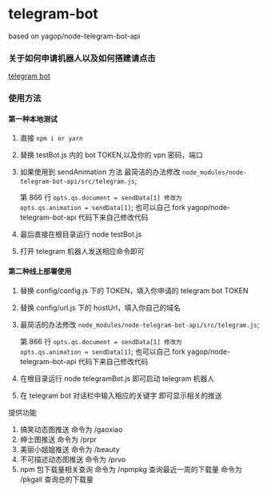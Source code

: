 # telegram-bot

based on yagop/node-telegram-bot-api

### 关于如何申请机器人以及如何搭建请点击

[telegram bot](https://showpenz.github.io/2019/12/28/telegram-%E6%9C%BA%E5%99%A8%E4%BA%BA/)

### 使用方法

#### 第一种本地测试

1. 直接 <code>npm i or yarn</code>
2. 替换 testBot.js 内的 bot TOKEN,以及你的 vpn 密码，端口
3. 如果使用到 sendAnimation 方法 最简洁的办法修改 <code>node_modules/node-telegram-bot-api/src/telegram.js</code>;

   第 866 行 <code>opts.qs.document = sendData[1] 修改为 opts.qs.animation = sendData[1]</code>;
   也可以自己 fork yagop/node-telegram-bot-api 代码下来自己修改代码

4. 最后直接在根目录运行 node testBot.js
5. 打开 telegram 机器人发送相应命令即可

#### 第二种线上部署使用

1. 替换 config/config.js 下的 TOKEN，填入你申请的 telegram bot TOKEN
2. 替换 config/url.js 下的 hostUrl，填入你自己的域名
3. 最简洁的办法修改 <code>node_modules/node-telegram-bot-api/src/telegram.js</code>;

   第 866 行 <code>opts.qs.document = sendData[1] 修改为 opts.qs.animation = sendData[1]</code>;
   也可以自己 fork yagop/node-telegram-bot-api 代码下来自己修改代码

4. 在根目录运行 node telegramBot.js 即可启动 telegram 机器人
5. 在 telegram bot 对话栏中输入相应的关键字 即可显示相关的推送

提供功能

1. 搞笑动态图推送 命令为 /gaoxiao
2. 绅士图推送 命令为 /prpr
3. 美丽小姐姐推送 命令为 /beauty
4. 不可描述动态图推送 命令为 /prvo
5. npm 包下载量相关查询 命令为 /npmpkg 查询最近一周的下载量
   命令为 /pkgall 查询总的下载量

